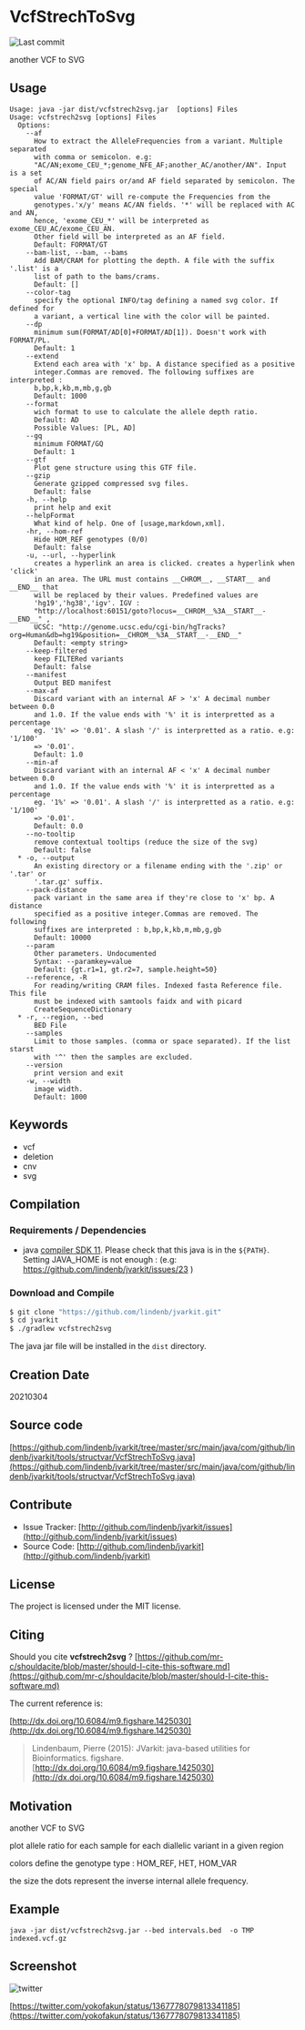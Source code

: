 # VcfStrechToSvg

![Last commit](https://img.shields.io/github/last-commit/lindenb/jvarkit.png)

another VCF to SVG


## Usage

```
Usage: java -jar dist/vcfstrech2svg.jar  [options] Files
Usage: vcfstrech2svg [options] Files
  Options:
    --af
      How to extract the AlleleFrequencies from a variant. Multiple separated 
      with comma or semicolon. e.g: 
      "AC/AN;exome_CEU_*;genome_NFE_AF;another_AC/another/AN". Input is a set 
      of AC/AN field pairs or/and AF field separated by semicolon. The special 
      value 'FORMAT/GT' will re-compute the Frequencies from the 
      genotypes.'x/y' means AC/AN fields. '*' will be replaced with AC and AN, 
      hence, 'exome_CEU_*' will be interpreted as exome_CEU_AC/exome_CEU_AN. 
      Other field will be interpreted as an AF field.
      Default: FORMAT/GT
    --bam-list, --bam, --bams
      Add BAM/CRAM for plotting the depth. A file with the suffix '.list' is a 
      list of path to the bams/crams.
      Default: []
    --color-tag
      specify the optional INFO/tag defining a named svg color. If defined for 
      a variant, a vertical line with the color will be painted.
    --dp
      minimum sum(FORMAT/AD[0]+FORMAT/AD[1]). Doesn't work with FORMAT/PL.
      Default: 1
    --extend
      Extend each area with 'x' bp. A distance specified as a positive 
      integer.Commas are removed. The following suffixes are interpreted : 
      b,bp,k,kb,m,mb,g,gb 
      Default: 1000
    --format
      wich format to use to calculate the allele depth ratio.
      Default: AD
      Possible Values: [PL, AD]
    --gq
      minimum FORMAT/GQ
      Default: 1
    --gtf
      Plot gene structure using this GTF file.
    --gzip
      Generate gzipped compressed svg files.
      Default: false
    -h, --help
      print help and exit
    --helpFormat
      What kind of help. One of [usage,markdown,xml].
    -hr, --hom-ref
      Hide HOM_REF genotypes (0/0)
      Default: false
    -u, --url, --hyperlink
      creates a hyperlink an area is clicked. creates a hyperlink when 'click' 
      in an area. The URL must contains __CHROM__, __START__ and __END__ that 
      will be replaced by their values. Predefined values are 
      'hg19','hg38','igv'. IGV : 
      "http://localhost:60151/goto?locus=__CHROM__%3A__START__-__END__" , 
      UCSC: "http://genome.ucsc.edu/cgi-bin/hgTracks?org=Human&db=hg19&position=__CHROM__%3A__START__-__END__"
      Default: <empty string>
    --keep-filtered
      keep FILTERed variants
      Default: false
    --manifest
      Output BED manifest
    --max-af
      Discard variant with an internal AF > 'x' A decimal number between 0.0 
      and 1.0. If the value ends with '%' it is interpretted as a percentage 
      eg. '1%' => '0.01'. A slash '/' is interpretted as a ratio. e.g: '1/100' 
      => '0.01'.
      Default: 1.0
    --min-af
      Discard variant with an internal AF < 'x' A decimal number between 0.0 
      and 1.0. If the value ends with '%' it is interpretted as a percentage 
      eg. '1%' => '0.01'. A slash '/' is interpretted as a ratio. e.g: '1/100' 
      => '0.01'.
      Default: 0.0
    --no-tooltip
      remove contextual tooltips (reduce the size of the svg)
      Default: false
  * -o, --output
      An existing directory or a filename ending with the '.zip' or '.tar' or 
      '.tar.gz' suffix.
    --pack-distance
      pack variant in the same area if they're close to 'x' bp. A distance 
      specified as a positive integer.Commas are removed. The following 
      suffixes are interpreted : b,bp,k,kb,m,mb,g,gb
      Default: 10000
    --param
      Other parameters. Undocumented
      Syntax: --paramkey=value
      Default: {gt.r1=1, gt.r2=7, sample.height=50}
    --reference, -R
      For reading/writing CRAM files. Indexed fasta Reference file. This file 
      must be indexed with samtools faidx and with picard 
      CreateSequenceDictionary 
  * -r, --region, --bed
      BED File
    --samples
      Limit to those samples. (comma or space separated). If the list starst 
      with '^' then the samples are excluded.
    --version
      print version and exit
    -w, --width
      image width.
      Default: 1000

```


## Keywords

 * vcf
 * deletion
 * cnv
 * svg


## Compilation

### Requirements / Dependencies

* java [compiler SDK 11](https://jdk.java.net/11/). Please check that this java is in the `${PATH}`. Setting JAVA_HOME is not enough : (e.g: https://github.com/lindenb/jvarkit/issues/23 )


### Download and Compile

```bash
$ git clone "https://github.com/lindenb/jvarkit.git"
$ cd jvarkit
$ ./gradlew vcfstrech2svg
```

The java jar file will be installed in the `dist` directory.


## Creation Date

20210304

## Source code 

[https://github.com/lindenb/jvarkit/tree/master/src/main/java/com/github/lindenb/jvarkit/tools/structvar/VcfStrechToSvg.java](https://github.com/lindenb/jvarkit/tree/master/src/main/java/com/github/lindenb/jvarkit/tools/structvar/VcfStrechToSvg.java)


## Contribute

- Issue Tracker: [http://github.com/lindenb/jvarkit/issues](http://github.com/lindenb/jvarkit/issues)
- Source Code: [http://github.com/lindenb/jvarkit](http://github.com/lindenb/jvarkit)

## License

The project is licensed under the MIT license.

## Citing

Should you cite **vcfstrech2svg** ? [https://github.com/mr-c/shouldacite/blob/master/should-I-cite-this-software.md](https://github.com/mr-c/shouldacite/blob/master/should-I-cite-this-software.md)

The current reference is:

[http://dx.doi.org/10.6084/m9.figshare.1425030](http://dx.doi.org/10.6084/m9.figshare.1425030)

> Lindenbaum, Pierre (2015): JVarkit: java-based utilities for Bioinformatics. figshare.
> [http://dx.doi.org/10.6084/m9.figshare.1425030](http://dx.doi.org/10.6084/m9.figshare.1425030)


## Motivation

another VCF to SVG

plot  allele ratio for each sample for each diallelic variant in a given region

colors define the genotype type : HOM_REF, HET, HOM_VAR

the size the dots represent the inverse internal allele frequency.

## Example

```
java -jar dist/vcfstrech2svg.jar --bed intervals.bed  -o TMP indexed.vcf.gz
```

## Screenshot

![twitter](https://pbs.twimg.com/media/EvtRyyXWEAEqpz7?format=jpg&name=small "Screenshot")

[https://twitter.com/yokofakun/status/1367778079813341185](https://twitter.com/yokofakun/status/1367778079813341185)


